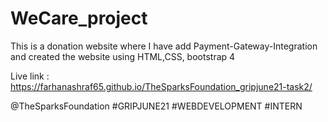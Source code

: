 # WeCare_project
This is a donation website where I have add Payment-Gateway-Integration and created the website using HTML,CSS, bootstrap 4

Live link : https://farhanashraf65.github.io/TheSparksFoundation_gripjune21-task2/

@TheSparksFoundation #GRIPJUNE21 #WEBDEVELOPMENT #INTERN
